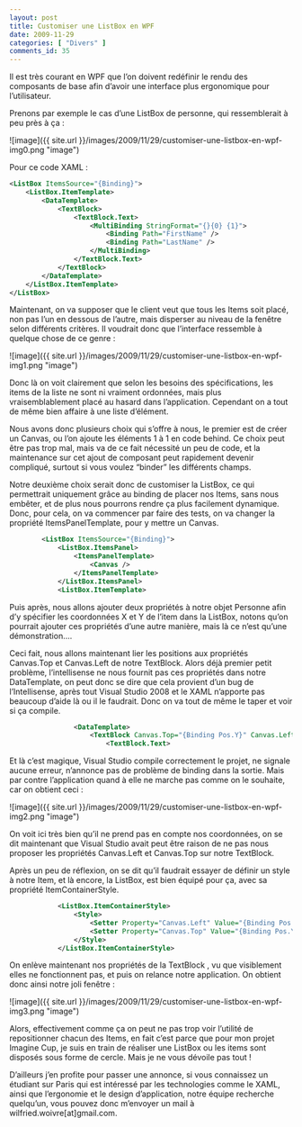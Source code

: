 ```yaml
---
layout: post
title: Customiser une ListBox en WPF
date: 2009-11-29
categories: [ "Divers" ]
comments_id: 35 
---
```


Il est très courant en WPF que l’on doivent redéfinir le rendu des composants de base afin d’avoir une interface plus ergonomique pour l’utilisateur.

Prenons par exemple le cas d’une ListBox de personne, qui ressemblerait à peu près à ça :

![image]({{ site.url }}/images/2009/11/29/customiser-une-listbox-en-wpf-img0.png "image")

Pour ce code XAML :

```xml
<ListBox ItemsSource="{Binding}">
    <ListBox.ItemTemplate>
        <DataTemplate>
            <TextBlock>
                <TextBlock.Text>
                    <MultiBinding StringFormat="{}{0} {1}">
                        <Binding Path="FirstName" />
                        <Binding Path="LastName" />
                    </MultiBinding>
                </TextBlock.Text>
            </TextBlock>
        </DataTemplate>
    </ListBox.ItemTemplate>
</ListBox>
```

Maintenant, on va supposer que le client veut que tous les Items soit placé, non pas l’un en dessous de l’autre, mais disperser au niveau de la fenêtre selon différents critères. Il voudrait donc que l’interface ressemble à quelque chose de ce genre :

![image]({{ site.url }}/images/2009/11/29/customiser-une-listbox-en-wpf-img1.png "image")

Donc là on voit clairement que selon les besoins des spécifications, les items de la liste ne sont ni vraiment ordonnées, mais plus vraisemblablement placé au hasard dans l’application. Cependant on a tout de même bien affaire à une liste d’élément.

Nous avons donc plusieurs choix qui s’offre à nous, le premier est de créer un Canvas, ou l’on ajoute les éléments 1 à 1 en code behind. Ce choix peut être pas trop mal, mais va de ce fait nécessité un peu de code, et la maintenance sur cet ajout de composant peut rapidement devenir compliqué, surtout si vous voulez “binder” les différents champs.

Notre deuxième choix serait donc de customiser la ListBox, ce qui permettrait uniquement grâce au binding de placer nos Items, sans nous embêter, et de plus nous pourrons rendre ça plus facilement dynamique. Donc, pour cela, on va commencer par faire des tests, on va changer la propriété ItemsPanelTemplate, pour y mettre un Canvas.

```xml
        <ListBox ItemsSource="{Binding}">
            <ListBox.ItemsPanel>
                <ItemsPanelTemplate>
                    <Canvas />
                </ItemsPanelTemplate>
            </ListBox.ItemsPanel>
            <ListBox.ItemTemplate> 
```

Puis après, nous allons ajouter deux propriétés à notre objet Personne afin d’y spécifier les coordonnées X et Y de l’item dans la ListBox, notons qu’on pourrait ajouter ces propriétés d’une autre manière, mais là ce n’est qu’une démonstration….

Ceci fait, nous allons maintenant lier les positions aux propriétés Canvas.Top et Canvas.Left de notre TextBlock. Alors déjà premier petit problème, l’intellisense ne nous fournit pas ces propriétés dans notre DataTemplate, on peut donc se dire que cela provient d’un bug de l’Intellisense, après tout Visual Studio 2008 et le XAML n’apporte pas beaucoup d’aide là ou il le faudrait. Donc on va tout de même le taper et voir si ça compile.

```xml
                <DataTemplate>
                    <TextBlock Canvas.Top="{Binding Pos.Y}" Canvas.Left="{Binding Pos.X}">
                        <TextBlock.Text> 
```

Et là c’est magique, Visual Studio compile correctement le projet, ne signale aucune erreur, n’annonce pas de problème de binding dans la sortie. Mais par contre l’application quand à elle ne marche pas comme on le souhaite, car on obtient ceci :

![image]({{ site.url }}/images/2009/11/29/customiser-une-listbox-en-wpf-img2.png "image")

On voit ici très bien qu’il ne prend pas en compte nos coordonnées, on se dit maintenant que Visual Studio avait peut être raison de ne pas nous proposer les propriétés Canvas.Left et Canvas.Top sur notre TextBlock.

Après un peu de réflexion, on se dit qu’il faudrait essayer de définir un style à notre Item, et là encore, la ListBox, est bien équipé pour ça, avec sa propriété ItemContainerStyle.

```xml
            <ListBox.ItemContainerStyle>
                <Style>
                    <Setter Property="Canvas.Left" Value="{Binding Pos.X}" />
                    <Setter Property="Canvas.Top" Value="{Binding Pos.Y}" />
                </Style>
            </ListBox.ItemContainerStyle> 
```

On enlève maintenant nos propriétés de la TextBlock , vu que visiblement elles ne fonctionnent pas, et puis on relance notre application. On obtient donc ainsi notre joli fenêtre :

![image]({{ site.url }}/images/2009/11/29/customiser-une-listbox-en-wpf-img3.png "image")

Alors, effectivement comme ça on peut ne pas trop voir l’utilité de repositionner chacun des Items, en fait c’est parce que pour mon projet Imagine Cup, je suis en train de réaliser une ListBox ou les items sont disposés sous forme de cercle. Mais je ne vous dévoile pas tout !

D’ailleurs j’en profite pour passer une annonce, si vous connaissez un étudiant sur Paris qui est intéressé par les technologies comme le XAML, ainsi que l’ergonomie et le design d’application, notre équipe recherche quelqu’un, vous pouvez donc m’envoyer un mail à wilfried.woivre\[at\]gmail.com.
